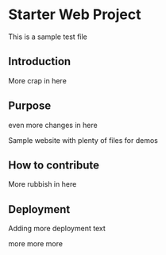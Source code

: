 # Starter Web Project

This is a sample test file 
## Introduction
More crap in here

## Purpose
even more changes in here

Sample website with plenty of files for demos

## How to contribute
More rubbish in here
## Deployment
Adding more deployment text

more more more